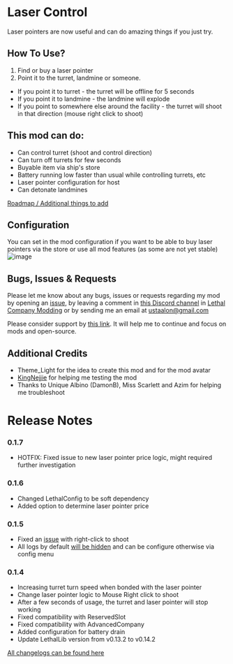 # Laser Control
Laser pointers are now useful and can do amazing things if you just try.

## How To Use?
1. Find or buy a laser pointer
2. Point it to the turret, landmine or someone.

- If you point it to turret - the turret will be offline for 5 seconds
- If you point it to landmine - the landmine will explode
- If you point to somewhere else around the facility - the turret will shoot in that direction (mouse right click to shoot)

## This mod can do:
- Can control turret (shoot and control direction)
- Can turn off turrets for few seconds
- Buyable item via ship's store
- Battery running low faster than usual while controlling turrets, etc
- Laser pointer configuration for host
- Can detonate landmines

[Roadmap / Additional things to add](https://github.com/ustaalon/LethalCompany.LaserControl/issues/3)

## Configuration
You can set in the mod configuration if you want to be able to buy laser pointers via the store or use all mod features (as some are not yet stable)
![image](https://github.com/ustaalon/LethalCompany.LaserControl/assets/19238320/043d5e9b-becf-4b39-abb7-90f75d1c5424)

## Bugs, Issues & Requests
Please let me know about any bugs, issues or requests regarding my mod by opening an [issue](https://github.com/ustaalon/LethalCompany.LaserControl/issues), by leaving a comment in [this Discord channel](https://discord.com/channels/1168655651455639582/1201246788389187594) in [Lethal Company Modding](https://discord.gg/gtQyE4SV) or by sending me an email at ustaalon@gmail.com

Please consider support by [this link](https://ko-fi.com/ustaalon). It will help me to continue and focus on mods and open-source.

## Additional Credits
- Theme_Light for the idea to create this mod and for the mod avatar
- [KingNejjie](https://www.youtube.com/@KingNejjie) for helping me testing the mod
- Thanks to Unique Albino (DamonB), Miss Scarlett and Azim for helping me troubleshoot

# Release Notes
### 0.1.7
- HOTFIX: Fixed issue to new laser pointer price logic, might required further investigation

### 0.1.6
- Changed LethalConfig to be soft dependency
- Added option to determine laser pointer price

### 0.1.5
- Fixed an [issue](https://github.com/ustaalon/LethalCompany.LaserControl/issues/6) with right-click to shoot
- All logs by default [will be hidden](https://github.com/ustaalon/LethalCompany.LaserControl/issues/7) and can be configure otherwise via config menu

### 0.1.4
- Increasing turret turn speed when bonded with the laser pointer
- Change laser pointer logic to Mouse Right click to shoot
- After a few seconds of usage, the turret and laser pointer will stop working
- Fixed compatibility with ReservedSlot
- Fixed compatibility with AdvancedCompany
- Added configuration for battery drain
- Update LethalLib version from v0.13.2 to v0.14.2

[All changelogs can be found here](https://github.com/ustaalon/LethalCompany.LaserControl/blob/rc/CHANGELOG.md)
